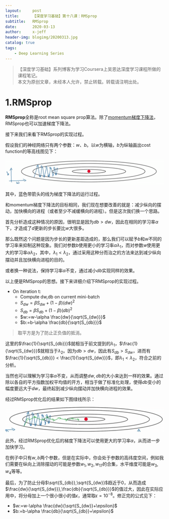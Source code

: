 ```yaml
---
layout:     post
title:      【深度学习基础】第十八课：RMSprop
subtitle:   RMSprop
date:       2020-03-13
author:     x-jeff
header-img: blogimg/20200313.jpg
catalog: true
tags:
    - Deep Learning Series
---
```

>【深度学习基础】系列博客为学习Coursera上吴恩达深度学习课程所做的课程笔记。  
>本文为原创文章，未经本人允许，禁止转载。转载请注明出处。

# 1.RMSprop

**RMSprop**全称是root mean square prop算法。除了[momentum梯度下降法](http://shichaoxin.com/2020/03/05/深度学习基础-第十七课-Momentum梯度下降法/)，RMSprop也可以加速梯度下降法。

接下来我们来看下RMSprop的实现过程。

假设我们的神经网络只有两个参数：$w$、$b$。以$w$为横轴，$b$为纵轴画出cost function的等高线图见下：

![](https://github.com/x-jeff/BlogImage/raw/master/DeepLearningSeries/Lesson18/18x1.png)

其中，蓝色带箭头的线为梯度下降法的运行过程。

和momentum梯度下降法的目标相同，我们现在想要改善的就是：减少纵向的摆动，加快横向的进程（或者至少不减缓横向的进程）。但是这次我们换一个思路。

首先分析造成这种情况的原因，很明显是因为$db>dw$，因此在相同的学习率$\alpha$下，才造成了$d$更新的步长要比$w$大很多。

那么既然这个问题是因为步长的更新差距造成的，那么我们可以赋予$b$和$w$不同的学习率来抑制这种现象。我们对参数$b$使用更小的学习率$\alpha\lambda_1$，而对参数$w$使用更大的学习率$\alpha \lambda_2$，其中，$\lambda_1<\lambda_2$，通过采用这种分而治之的方法来达到减少纵向摆动并且加快横向进程的目的。

或者换一种说法，保持学习率$\alpha$不变，通过减小$db$实现同样的效果。

以上便是RMSprop的思想。接下来详细介绍下RMSprop的实现过程。

* On iteration t:
	* Compute dw,db on current mini-batch
	* $S_{dw}=\beta S_{dw}+(1-\beta) (dw)^2$
	* $S_{db}=\beta S_{db}+(1-\beta)(db)^2$
	* $w:=w-\alpha \frac{dw}{\sqrt{S_{dw}}}$
	* $b:=b-\alpha \frac{db}{\sqrt{S_{db}}}$

>取平方是为了防止正负值的抵消。

这里的$\frac{1}{\sqrt{S_{db}}}$就相当于前文提到的$\lambda_1$，$\frac{1}{\sqrt{S_{dw}}}$就相当于$\lambda_2$。因为$db>dw$，因此有$S_{db}>S_{dw}$，进而有$\frac{1}{\sqrt{S_{db}}} < \frac{1}{\sqrt{S_{dw}}}$，即$\lambda_1 < \lambda_2$，符合之前的分析。

当然也可以理解为学习率$\alpha$不变，从而调整$dw,db$的大小来达到一样的效果。通过除以各自的平方指数加权平均值的开方，相当于做了标准化处理，使得$db$变小的幅度要远大于$dw$，最终起到减少纵向摆动并加快横向进程的效果。

经过RMSprop优化后的结果如下图绿线所示：

![](https://github.com/x-jeff/BlogImage/raw/master/DeepLearningSeries/Lesson18/18x2.png)

此外，经过RMSprop优化后的梯度下降法可以使用更大的学习率$\alpha$，从而进一步加快学习。

在例子中只有$w,b$两个参数，但是在实际中，你会处于参数的高纬度空间，例如我们需要在纵向上消除摆动的可能是参数$w_1,w_2,w_{17}$的合集，水平维度可能是$w_3,w_4$等等。

最后，为了防止分母$\sqrt{S_{db}},\sqrt{S_{dw}}$趋近于0，从而造成$\frac{dw}{\sqrt{S_{dw}}},\frac{db}{\sqrt{S_{db}}}$的值过大，因此在实际应用中，将分母加上一个很小很小的值$\epsilon$，通常取$\epsilon=10^{-8}$。修正完的公式见下：

* $w:=w-\alpha \frac{dw}{\sqrt{S_{dw}}+\epsilon}$
* $b:=b-\alpha \frac{db}{\sqrt{S_{db}}+\epsilon}$